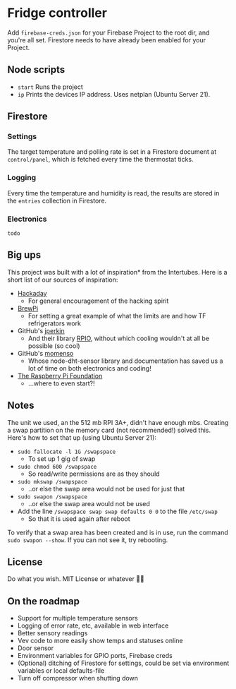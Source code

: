 # Fridge controller

Add `firebase-creds.json` for your Firebase Project to the root dir, and you're all set. Firestore needs to have already been enabled for your Project.

## Node scripts

* `start` Runs the project
* `ip` Prints the devices IP address. Uses netplan (Ubuntu Server 21).

## Firestore

### Settings

The target temperature and polling rate is set in a Firestore document at `control/panel`, which is fetched every time the thermostat ticks.

### Logging

Every time the temperature and humidity is read, the results are stored in the `entries` collection in Firestore.

### Electronics

`todo`

## Big ups

This project was built with a lot of inspiration* from the Intertubes. Here is a short list of our sources of inspiration:

* [Hackaday](https://hackaday.com)
  * For general encouragement of the hacking spirit
* [BrewPi](https://www.brewpi.com)
  * For setting a great example of what the limits are and how TF refrigerators work
* GitHub's [jperkin](https://github.com/jperkin)
  * And their library [RPIO](https://www.npmjs.com/package/rpio), without which cooling wouldn't at all be possible (so cool)
* GitHub's [momenso](https://github.com/momenso)
  * Whose node-dht-sensor library and documentation has saved us a lot of time on both electronics and coding!
* [The Raspberry Pi Foundation](https://www.raspberrypi.org/)
  * ...where to even start?!

## Notes

The unit we used, an the 512 mb RPI 3A+, didn't have enough mbs. Creating a swap partition on the memory card (not recommended!) solved this. Here's how to set that up (using Ubuntu Server 21):
* `sudo fallocate -l 1G /swapspace`
  * To set up 1 gig of swap
* `sudo chmod 600 /swapspace`
  * So read/write permissions are as they should
* `sudo mkswap /swapspace`
  * ..or else the swap area would not be used for just that
* `sudo swapon /swapspace`
  * ..or else the swap area would not be used
* Add the line `/swapspace swap swap defaults 0 0` to the file `/etc/swap`
  * So that it is used again after reboot

To verify that a swap area has been created and is in use, run the command `sudo swapon --show`. If you can not see it, try rebooting.

## License

Do what you wish. MIT License or whatever 🤷‍♀️

## On the roadmap

* Support for multiple temperature sensors
* Logging of error rate, etc, available in web interface
* Better sensory readings
* Vev code to more easily show temps and statuses online
* Door sensor
* Environment variables for GPIO ports, Firebase creds
* (Optional) ditching of Firestore for settings, could be set via environment variables or local defaults-file
* Turn off compressor when shutting down
